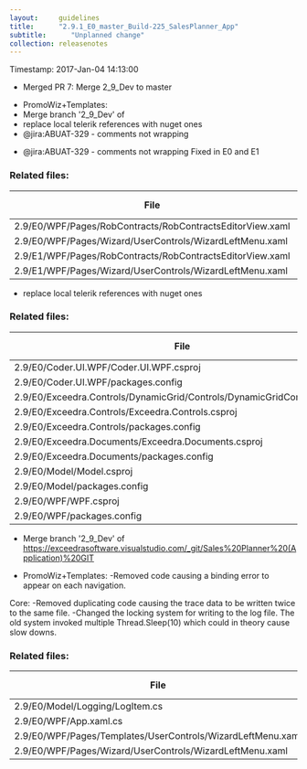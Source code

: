 ```yaml
---
layout:     guidelines
title:      "2.9.1_E0_master_Build-225_SalesPlanner_App"
subtitle:      "Unplanned change"
collection: releasenotes
---
```


Timestamp: 2017-Jan-04 14:13:00
* Merged PR 7: Merge 2_9_Dev to master

 - PromoWiz+Templates:
 - Merge branch '2_9_Dev' of
 - replace local telerik references with nuget ones
 - @jira:ABUAT-329 - comments not wrapping

* @jira:ABUAT-329 - comments not wrapping
Fixed in E0 and E1


### Related files:

File | Change Type
-------------------------------- | ------------
2.9/E0/WPF/Pages/RobContracts/RobContractsEditorView.xaml | edited
2.9/E0/WPF/Pages/Wizard/UserControls/WizardLeftMenu.xaml | edited
2.9/E1/WPF/Pages/RobContracts/RobContractsEditorView.xaml | edited
2.9/E1/WPF/Pages/Wizard/UserControls/WizardLeftMenu.xaml | edited
* replace local telerik references with nuget ones


### Related files:

File | Change Type
-------------------------------- | ------------
2.9/E0/Coder.UI.WPF/Coder.UI.WPF.csproj | edited
2.9/E0/Coder.UI.WPF/packages.config | added
2.9/E0/Exceedra.Controls/DynamicGrid/Controls/DynamicGridControl.xaml.cs | edited
2.9/E0/Exceedra.Controls/Exceedra.Controls.csproj | edited
2.9/E0/Exceedra.Controls/packages.config | edited
2.9/E0/Exceedra.Documents/Exceedra.Documents.csproj | edited
2.9/E0/Exceedra.Documents/packages.config | added
2.9/E0/Model/Model.csproj | edited
2.9/E0/Model/packages.config | edited
2.9/E0/WPF/WPF.csproj | edited
2.9/E0/WPF/packages.config | edited
* Merge branch '2_9_Dev' of https://exceedrasoftware.visualstudio.com/_git/Sales%20Planner%20(Application)%20GIT

* PromoWiz+Templates:
-Removed code causing a binding error to appear on each navigation.

Core:
-Removed duplicating code causing the trace data to be written twice to the same file.
-Changed the locking system for writing to the log file. The old system invoked multiple Thread.Sleep(10) which could in theory cause slow downs.


### Related files:

File | Change Type
-------------------------------- | ------------
2.9/E0/Model/Logging/LogItem.cs | edited
2.9/E0/WPF/App.xaml.cs | edited
2.9/E0/WPF/Pages/Templates/UserControls/WizardLeftMenu.xaml | edited
2.9/E0/WPF/Pages/Wizard/UserControls/WizardLeftMenu.xaml | edited
